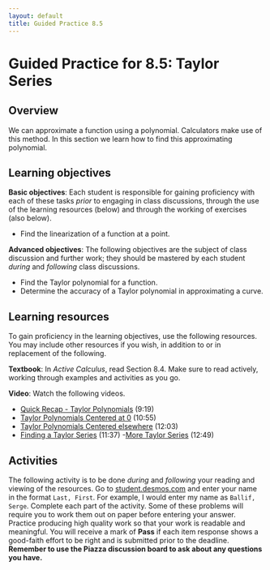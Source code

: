 ```yaml
---
layout: default
title: Guided Practice 8.5
---
```


# Guided Practice for 8.5: Taylor Series

## Overview

We can approximate a function using a polynomial. Calculators make use of this method. In this section we learn how to find this approximating polynomial.

## Learning objectives

__Basic objectives__: Each student is responsible for gaining proficiency with each of these tasks _prior_ to engaging in class discussions, through the use of the learning resources (below) and through the working of exercises (also below).

- Find the linearization of a function at a point.

__Advanced objectives__: The following objectives are the subject of class discussion and further work; they should be mastered by each student _during_ and _following_ class discussions.

- Find the Taylor polynomial for a function.
- Determine the accuracy of a Taylor polynomial in approximating a curve.

## Learning resources

To gain proficiency in the learning objectives, use the following resources. You may include other resources if you wish, in addition to or in replacement of the following.

__Textbook__: In _Active Calculus_, read Section 8.4. Make sure to read actively, working through examples and activities as you go.

__Video__: Watch the following videos.

- [Quick Recap - Taylor Polynomials](https://www.youtube.com/watch?v=nmcF0smnFfc&index=84&list=PL9bIjQJDwfGtewW75Nw7PnGNSkfqwAm3v) (9:19)
- [Taylor Polynomials Centered at 0](https://www.youtube.com/watch?v=WtQ6OSpr8GU&index=85&list=PL9bIjQJDwfGtewW75Nw7PnGNSkfqwAm3v) (10:55)
- [Taylor Polynomials Centered elsewhere](https://www.youtube.com/watch?v=E_eAaEvWwrU&index=86&list=PL9bIjQJDwfGtewW75Nw7PnGNSkfqwAm3v) (12:03)
- [Finding a Taylor Series](https://www.youtube.com/watch?v=MR7-kST31-A&index=88&list=PL9bIjQJDwfGtewW75Nw7PnGNSkfqwAm3v) (11:37)
-[More Taylor Series](https://www.youtube.com/watch?v=MR7-kST31-A&index=88&list=PL9bIjQJDwfGtewW75Nw7PnGNSkfqwAm3v) (12:49)



## Activities

The following activity is to be done _during_ and _following_ your reading and viewing of the resources. Go to [student.desmos.com](https://student.desmos.com/?prepopulateCode=PX768N) and enter your name in the format `Last, First`. For example, I would enter my name as `Ballif, Serge`. Complete each part of the activity. Some of these problems will require you to work them out on paper before entering your answer. Practice producing high quality work so that your work is readable and meaningful. You will receive a mark of __Pass__ if each item response shows a good-faith effort to be right and is submitted prior to the deadline. __Remember to use the Piazza discussion board to ask about any questions you have.__
